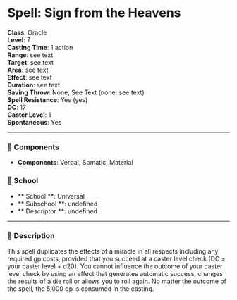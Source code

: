 
# Spell: Sign from the Heavens
**Class**: Oracle  
**Level**: 7  
**Casting Time**: 1 action  
**Range**: see text  
**Target**: see text  
**Area**: see text  
**Effect**: see text  
**Duration**: see text  
**Saving Throw**: None, See Text (none; see text)  
**Spell Resistance**: Yes (yes)  
**DC**: 17  
**Caster Level**: 1  
**Spontaneous**: Yes

---

### 🔮 Components
- **Components**: Verbal, Somatic, Material

### 🏫 School
- ** School **: Universal
- ** Subschool **: undefined
- ** Descriptor **: undefined
---

### 📜 Description
This spell duplicates the effects of a miracle in all respects including any required gp costs, provided that you succeed at a caster level check (DC = your caster level + d20). You cannot influence the outcome of your caster level check by using an effect that generates automatic success, changes the results of a die roll or allows you to roll again. No matter the outcome of the spell, the 5,000 gp is consumed in the casting.
